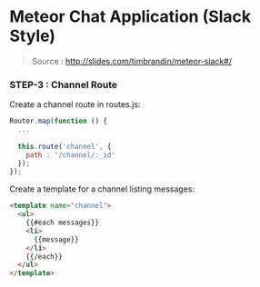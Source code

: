 # Meteor Chat Application (Slack Style)

> Source : http://slides.com/timbrandin/meteor-slack#/

### STEP-3 : Channel Route

Create a channel route in routes.js: 
```javascript
Router.map(function () {
  ...
  
  this.route('channel', {
    path : '/channel/:_id'
  });
});
```

Create a template for a channel listing messages:
```html
<template name="channel">
  <ul>
    {{#each messages}}
    <li>
      {{message}}
    </li>
    {{/each}}
  </ul>
</template>
```
